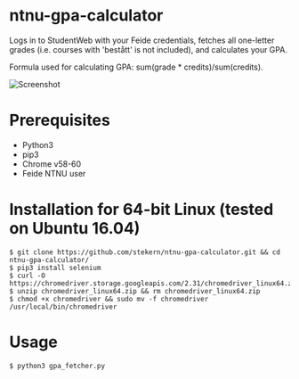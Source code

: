 # ntnu-gpa-calculator
Logs in to StudentWeb with your Feide credentials, fetches all one-letter grades (i.e. courses with 'bestått' is not included), and calculates your GPA.

Formula used for calculating GPA: sum(grade * credits)/sum(credits).

![Screenshot](http://imgur.com/0pc0B4O.jpg)

# Prerequisites
* Python3
* pip3
* Chrome v58-60
* Feide NTNU user

# Installation for 64-bit Linux (tested on Ubuntu 16.04)
```
$ git clone https://github.com/stekern/ntnu-gpa-calculator.git && cd ntnu-gpa-calculator/
$ pip3 install selenium
$ curl -O https://chromedriver.storage.googleapis.com/2.31/chromedriver_linux64.zip
$ unzip chromedriver_linux64.zip && rm chromedriver_linux64.zip
$ chmod +x chromedriver && sudo mv -f chromedriver /usr/local/bin/chromedriver
```

# Usage
`$ python3 gpa_fetcher.py`
